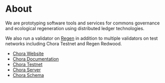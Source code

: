 # About

We are prototyping software tools and services for commons governance and ecological regeneration using distributed ledger technologies.

We also run a validator on [Regen](https://www.mintscan.io/regen/validators/regenvaloper1t8p3zdu3h8qzggfmvvvmtdnaj4trcsfh79xp4e) in addition to multiple validators on test networks including Chora Testnet and Regen Redwood.

- [Chora Website](https://chora.io)
- [Chora Documentation](https://docs.chora.io)
- [Chora Testnet](https://testnet.chora.io)
- [Chora Server](https://server.chora.io)
- [Chora Schema](https://schema.chora.io)
